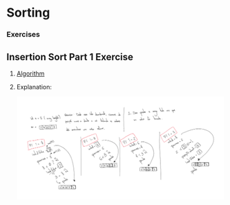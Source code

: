 # Sorting

### Exercises

## Insertion Sort Part 1 Exercise

1. [Algorithm](./InsertionSortPart1.cs)
2. Explanation:

    ![Algorithm Explanation](./images/insertion-sort-part-1-algorithm-explanation.png)